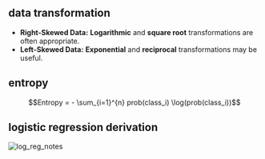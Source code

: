 ## data transformation
* **Right-Skewed Data:** **Logarithmic** and **square root** transformations are often appropriate.
* **Left-Skewed Data:** **Exponential** and **reciprocal** transformations may be useful.
## entropy
$$Entropy = - \sum_{i=1}^{n} prob(class_i) \log(prob(class_i))$$
## logistic regression derivation
![log_reg_notes](https://github.com/SHRIDHARKN/data_science/assets/74343939/cabc12c1-67cc-4e0f-a95d-f114c6a7336a)
